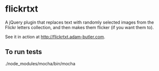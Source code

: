 flickrtxt
=========

A jQuery plugin that replaces text with randomly selected images from the Flickr letters collection, and then makes them flicker (if you want them to).

See it in action at http://flickrtxt.adam-butler.com.

## To run tests

./node_modules/mocha/bin/mocha